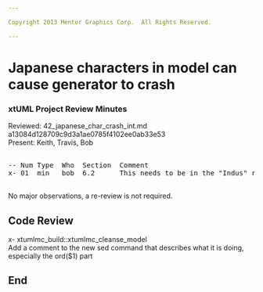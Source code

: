```yaml
---

Copyright 2013 Mentor Graphics Corp.  All Rights Reserved.

---
```


# Japanese characters in model can cause generator to crash
### xtUML Project Review Minutes

Reviewed:  42_japanese_char_crash_int.md
           a13084d128709c9d3a1ae0785f4102ee0ab33e53  
Present:  Keith, Travis, Bob

<pre>

-- Num Type  Who  Section  Comment
x- 01  min   bob  6.2      This needs to be in the "Indus" release, not "Hercules"

</pre>
   
No major observations, a re-review is not required.  

Code Review  
------------  
x- xtumlmc_build::xtumlmc_cleanse_model  
   Add a comment to the new sed command that describes what it is doing, especially the ord($1) part  

End
---